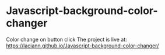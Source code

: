 # Javascript-background-color-changer
Color change on button click
The project is live at: https://laciann.github.io/Javascript-background-color-changer/
